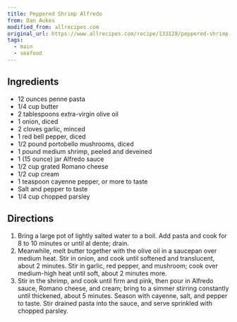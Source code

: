 ```yaml
---
title: Peppered Shrimp Alfredo
from: Dan Aukes
modified_from: allrecipes.com
original_url: https://www.allrecipes.com/recipe/133128/peppered-shrimp-alfredo/
tags:
  - main
  - seafood
---
```


## Ingredients

* 12 ounces penne pasta
* 1/4 cup butter
* 2 tablespoons extra-virgin olive oil
* 1 onion, diced
* 2 cloves garlic, minced
* 1 red bell pepper, diced
* 1/2 pound portobello mushrooms, diced
* 1 pound medium shrimp, peeled and deveined
* 1 (15 ounce) jar Alfredo sauce
* 1/2 cup grated Romano cheese
* 1/2 cup cream
* 1 teaspoon cayenne pepper, or more to taste
* Salt and pepper to taste
* 1/4 cup chopped parsley

## Directions

1. Bring a large pot of lightly salted water to a boil. Add pasta and cook for 8 to 10 minutes or until al dente; drain.
1. Meanwhile, melt butter together with the olive oil in a saucepan over medium heat. Stir in onion, and cook until softened and translucent, about 2 minutes. Stir in garlic, red pepper, and mushroom; cook over medium-high heat until soft, about 2 minutes more.
1. Stir in the shrimp, and cook until firm and pink, then pour in Alfredo sauce, Romano cheese, and cream; bring to a simmer stirring constantly until thickened, about 5 minutes. Season with cayenne, salt, and pepper to taste. Stir drained pasta into the sauce, and serve sprinkled with chopped parsley.